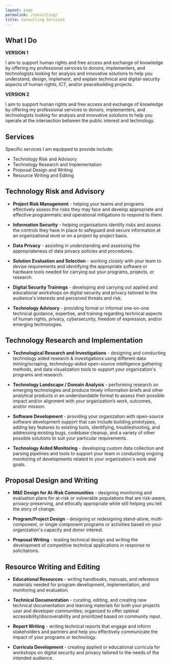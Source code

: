 ```yaml
---
layout: page
permalink: /consulting/
title: Consulting Services
---
```


## What I Do

**VERSION 1**

I aim to support human rights and free access and exchange of knowledge by offering my professional services to donors, implementers, and technologists looking for analysis and innovative solutions to help you understand, design, implement, and explain technical and digital-security aspects of human rights, ICT, and/or peacebuilding projects.

**VERSION 2**

I aim to support human rights and free access and exchange of knowledge by offering my professional services to donors, implementers, and technologists looking for analysis and innovative solutions to help you operate at the intersection between the public interest and technology.


## Services

Specific services I am equipped to provide include:

* Technology Risk and Advisory
* Technology Research and Implementation
* Proposal Design and Writing
* Resource Writing and Editing

## Technology Risk and Advisory

* **Project Risk Management** - helping your teams and programs effectively assess the risks they may face and develop appropriate and effective programmatic and operational mitigations to respond to them.

* **Information Security** - helping organisations identify risks and assess the controls they have in place to safeguard and secure information at an organizational level or on a project by project basis.

* **Data Privacy** - assisting in understanding and assessing the appropriateness of data privacy policies and procedures.

* **Solution Evaluation and Selection** - working closely with your team to devise requirements and identifying the appropriate software or hardware tools needed for carrying out your programs, projects, or research.

* **Digital Security Trainings** - developing and carrying out applied and educational workshops on digital security and privacy tailored to the audience's interests and perceived threats and risk.

* **Technology Advisory** - providing formal or informal one-on-one technical guidance, expertise, and training regarding technical aspects of human rights, privacy, cybersecurity, freedom of expression, and/or emerging technologies.

## Technology Research and Implementation

* **Technological Research and Investigations** - designing and conducting technology aided research & investigations using different data mining/scraping, technology-aided open-source intelligence gathering methods, and data visualization tools to support your organization's programs and research.

* **Technology Landscape / Domain Analysis** - performing research on emerging technologies and produce timely information briefs and other analytical products in an understandable format to assess their possible impact and/or alignment with your organization’s work, outcomes, and/or mission.

* **Software Development** - providing your organization with open-source software development support that can include building prototypes, adding key features to existing tools,  identifying, troubleshooting, and addressing existing bugs, codebase cleanup, and a variety of other possible solutions to suit your particular requirements.

* **Technology Aided Monitoring** - developing custom data collection and parsing pipelines and tools to support your team in conducting ongoing monitoring of developments related to your organization's work and goals.

## Proposal Design and Writing

* **M&E Design for At-Risk Communities** - designing monitoring and evaluation plans for at-risk or vulnerable populations that are risk-aware, privacy-preserving, and ethically appropriate while still helping you tell the story of change.

* **Program/Project Design** - designing or redesigning stand-alone, multi-component, or single component programs or activities based on your organization's capacity and donor interest.

* **Proposal Writing** - leading technical design and writing the development of competitive technical applications in response to solicitations.

## Resource Writing and Editing

* **Educational Resources** - writing handbooks, manuals, and reference materials needed for program development, implementation, and monitoring and evaluation.

* **Technical Documentation** - curating, editing, and creating new technical documentation and learning materials for both your projects user and developer communities; organized to offer optimal accessibility/discoverability and prioritized based on community input.

* **Report Writing** -  writing technical reports that engage and inform stakeholders and partners and help you effectively communicate the impact of your programs or technology.

* **Curricula Development** - creating applied or educational curricula for workshops on digital security and privacy tailored to the needs of the intended audience.
